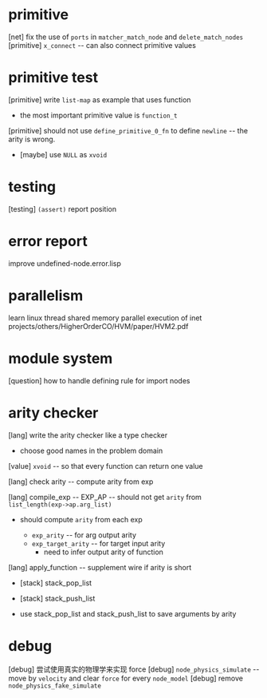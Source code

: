 # primitive

[net] fix the use of `ports` in `matcher_match_node` and `delete_match_nodes`
[primitive] `x_connect` -- can also connect primitive values

# primitive test

[primitive] write `list-map` as example that uses function

- the most important primitive value is `function_t`

[primitive] should not use `define_primitive_0_fn` to define `newline` -- the arity is wrong.

- [maybe] use `NULL` as `xvoid`

# testing

[testing] `(assert)` report position

# error report

improve undefined-node.error.lisp

# parallelism

learn linux thread
shared memory parallel execution of inet
projects/others/HigherOrderCO/HVM/paper/HVM2.pdf

# module system

[question] how to handle defining rule for import nodes

# arity checker

[lang] write the arity checker like a type checker

- choose good names in the problem domain

[value] `xvoid` -- so that every function can return one value

[lang] check arity -- compute arity from exp

[lang] compile_exp -- EXP_AP -- should not get `arity` from `list_length(exp->ap.arg_list)`

- should compute `arity` from each exp

  - `exp_arity` -- for arg output arity
  - `exp_target_arity` -- for target input arity
    - need to infer output arity of function

[lang] apply_function -- supplement wire if arity is short

- [stack] stack_pop_list
- [stack] stack_push_list

- use stack_pop_list and stack_push_list to save arguments by arity

# debug

[debug] 尝试使用真实的物理学来实现 force
[debug] `node_physics_simulate` -- move by `velocity` and clear `force` for every `node_model`
[debug] remove `node_physics_fake_simulate`

